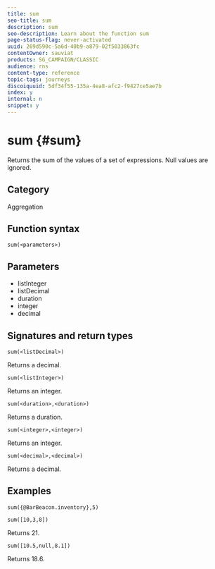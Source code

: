 ```yaml
---
title: sum
seo-title: sum
description: sum
seo-description: Learn about the function sum
page-status-flag: never-activated
uuid: 269d590c-5a6d-40b9-a879-02f5033863fc
contentOwner: sauviat
products: SG_CAMPAIGN/CLASSIC
audience: rns
content-type: reference
topic-tags: journeys
discoiquuid: 5df34f55-135a-4ea8-afc2-f9427ce5ae7b
index: y
internal: n
snippet: y
---
```


# sum {#sum}

Returns the sum of the values of a set of expressions. Null values are ignored.

## Category

Aggregation

## Function syntax

`sum(<parameters>)`

## Parameters

* listInteger
* listDecimal
* duration
* integer
* decimal

## Signatures and return types

`sum(<listDecimal>)`

Returns a decimal.

`sum(<listInteger>)`

Returns an integer.

`sum(<duration>,<duration>)`

Returns a duration.

`sum(<integer>,<integer>)`

Returns an integer.

`sum(<decimal>,<decimal>)`

Returns a decimal.

## Examples

```sum({@BarBeacon.inventory},5)```

`sum([10,3,8])`

Returns 21.

`sum([10.5,null,8.1])`

Returns 18.6.
